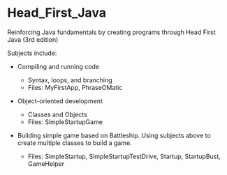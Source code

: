 # Head_First_Java
Reinforcing Java fundamentals by creating programs through Head First Java (3rd edition) 

Subjects include: 
- Compiling and running code
  - Syntax, loops, and branching
  - Files: MyFirstApp, PhraseOMatic

- Object-oriented development
  - Classes and Objects
  - Files: SimpleStartupGame
  
- Building simple game based on Battleship. Using subjects above to create multiple classes to build a game.
  - Files: SimpleStartup, SimpleStartupTestDrive, Startup, StartupBust, GameHelper 
